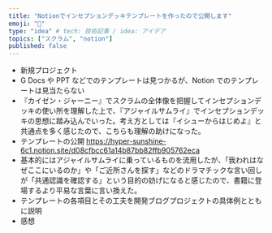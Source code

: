 ```yaml
---
title: "Notionでインセプションデッキテンプレートを作ったので公開します"
emoji: "📑"
type: "idea" # tech: 技術記事 / idea: アイデア
topics: ["スクラム", "notion"]
published: false
---
```


- 新規プロジェクト
- G Docs や PPT などでのテンプレートは見つかるが、Notion でのテンプレートは見当たらない
- 『カイゼン・ジャーニー』でスクラムの全体像を把握してインセプションデッキの使い所を理解した上で、『アジャイルサムライ』でインセプションデッキの思想に踏み込んでいった。考え方としては『イシューからはじめよ』と共通点を多く感じたので、こちらも理解の助けになった。
- テンプレートの公開
  https://hyper-sunshine-6c1.notion.site/d08cfbcc61a14b87bb82ffb905762eca
- 基本的にはアジャイルサムライに乗っているものを流用したが、「我われはなぜここにいるのか」や「ご近所さんを探す」などのドラマチックな言い回しが「共通認識を確認する」という目的の妨げになると感じたので、書籍に登場するより平易な言葉に言い換えた。
- テンプレートの各項目とその工夫を開発ブログプロジェクトの具体例とともに説明
- 感想
